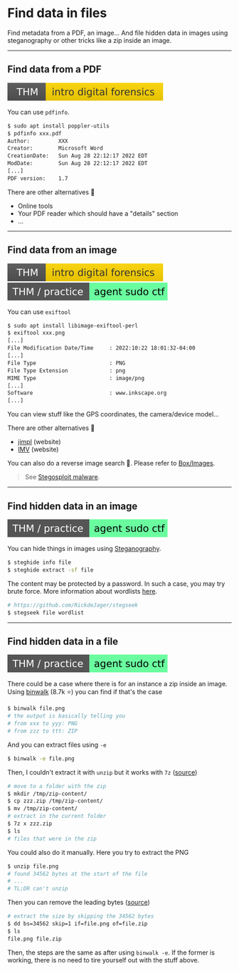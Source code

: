 # Find data in files

Find metadata from a PDF, an image... And file hidden data in images using steganography or other tricks like a zip inside an image. 

<hr class="sep-both">

## Find data from a PDF

[![introdigitalforensics](../../_badges/thm/introdigitalforensics.svg)](https://tryhackme.com/room/introdigitalforensics)

<div class="row row-cols-md-2"><div>

You can use `pdfinfo`.

```bash
$ sudo apt install poppler-utils
$ pdfinfo xxx.pdf
Author:         XXX
Creator:        Microsoft Word
CreationDate:   Sun Aug 28 22:12:17 2022 EDT
ModDate:        Sun Aug 28 22:12:17 2022 EDT
[...]
PDF version:    1.7
```
</div><div>

There are other alternatives 📌

* Online tools
* Your PDF reader which should have a "details" section
* ...
</div></div>

<hr class="sep-both">

## Find data from an image

[![introdigitalforensics](../../_badges/thm/introdigitalforensics.svg)](https://tryhackme.com/room/introdigitalforensics)
[![agentsudoctf](../../_badges/thm-p/agentsudoctf.svg)](https://tryhackme.com/room/agentsudoctf)

<div class="row row-cols-md-2"><div>

You can use `exiftool`

```bash
$ sudo apt install libimage-exiftool-perl
$ exiftool xxx.png
[...]
File Modification Date/Time     : 2022:10:22 18:01:32-04:00
[...]
File Type                       : PNG
File Type Extension             : png
MIME Type                       : image/png
[...]
Software                        : www.inkscape.org
[...]
```
</div><div>

You can view stuff like the GPS coordinates, the camera/device model...

There are other alternatives 📌

* [jimpl](https://jimpl.com/) (website)
* [IMV](https://www.geekyhumans.com/tools/image-metadata-viewer) (website)

You can also do a reverse image search 🧵. Please refer to [Box/Images](/_box/art/images.md#reverse-search).

> See [Stegosploit malware](https://thehackernews.com/2015/06/Stegosploit-malware.html).
</div></div>

<hr class="sep-both">

## Find hidden data in an image

[![agentsudoctf](../../_badges/thm-p/agentsudoctf.svg)](https://tryhackme.com/room/agentsudoctf)

<div class="row row-cols-md-2"><div>

You can hide things in images using [Steganography](https://0xrick.github.io/lists/stego/).

```bash
$ steghide info file
$ steghide extract -sf file
```
</div><div>

The content may be protected by a password. In such a case, you may try brute force. More information about wordlists [here](/_cybersecurity/exploitation/general/index.md#-wordlists-).

```bash
# https://github.com/RickdeJager/stegseek
$ stegseek file wordlist
```
</div></div>

<hr class="sep-both">

## Find hidden data in a file

[![agentsudoctf](../../_badges/thm-p/agentsudoctf.svg)](https://tryhackme.com/room/agentsudoctf)

<div class="row row-cols-md-2"><div>

There could be a case where there is for an instance a zip inside an image. Using [binwalk](https://github.com/ReFirmLabs/binwalk) (8.7k ⭐) you can find if that's the case

```bash
$ binwalk file.png
# the output is basically telling you
# from xxx to yyy: PNG
# from zzz to ttt: ZIP
```

And you can extract files using `-e`

```bash
$ binwalk -e file.png
```

Then, I couldn't extract it with `unzip` but it works with `7z` ([source](https://stackoverflow.com/questions/28383199/error-while-unzipping-a-file-in-shell-script-need-pk-compat-v5-1-can-do-v4))

```bash
# move to a folder with the zip
$ mkdir /tmp/zip-content/
$ cp zzz.zip /tmp/zip-content/
$ mv /tmp/zip-content/
# extract in the current folder
$ 7z x zzz.zip
$ ls
# files that were in the zip
```
</div><div>

You could also do it manually. Here you try to extract the PNG

```bash
$ unzip file.png
# found 34562 bytes at the start of the file
# ...
# TL;DR can't unzip
```

Then you can remove the leading bytes ([source](https://unix.stackexchange.com/questions/6852/best-way-to-remove-bytes-from-the-start-of-a-file))

```bash
# extract the size by skipping the 34562 bytes
$ dd bs=34562 skip=1 if=file.png of=file.zip
$ ls
file.png file.zip
```

Then, the steps are the same as after using `binwalk -e`. If the former is working, there is no need to tire yourself out with the stuff above.
</div></div>